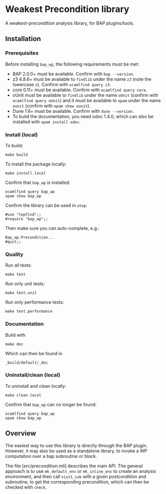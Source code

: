 # Weakest Precondition library

A weakest-precondition analysis library, for BAP plugins/tools.


## Installation

### Prerequisites

Before installing `bap_wp`, the following requirements must be met:

* BAP 2.0.0+ must be available. Confirm with `bap --version`.
* z3 4.8.6+ must be available to `findlib` under the name `z3`
  (note the lowercase `z`). Confirm with `ocamlfind query z3`.
* core 0.11+ must be available. Confirm with `ocamlfind query core`.
* oUnit must be available to `findlib` under the name `oUnit`
  (confirm with `ocamlfind query oUnit`) and it must be available
  to `opam` under the name `ounit` (confirm with `opam show ounit`).
* Dune 1.6+ must be available. Confirm with `dune --version`.
* To build the documentation, you need odoc 1.4.0, which can also be
  installed with `opam install odoc`.


### Install (local)

To build:

    make build

To install the package locally:

    make install.local

Confirm that `bap_wp` is installed:

    ocamlfind query bap_wp
    opam show bap_wp

Confirm the library can be used in `utop`:

    #use "topfind";;
    #require "bap_wp";;

Then make sure you can auto-complete, e.g.:

    Bap_wp.Precondition...
    #quit;;


### Quality

Run all tests:

    make test

Run only unit tests:

    make test.unit

Run only performance tests:

    make test.performance

### Documentation

Build with

    make doc

Which can then be found in

    _build/default/_doc

### Uninstall/clean (local)

To uninstall and clean locally:

    make clean.local

Confirm that `bap_wp` can no longer be found:

    ocamlfind query bap_wp
    opam show bap_wp


## Overview

The easiest way to use this library is directly through the BAP
plugin. However, it may also be used as a standalone library, to
invoke a WP computation over a bap subroutine or block.

The file [src/precondition.mli] describes the main API. The general
approach is to use `mk_default_env` or `mk_inline_env` to create an
analysis environment, and then call `visit_sub` with a given
postcondition and subroutine, to get the corresponding precondition,
which can then be checked with `check`.
